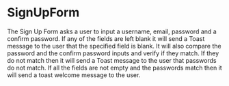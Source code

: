 # SignUpForm
The Sign Up Form asks a user to input a username, email, password and a confirm password. 
If any of the fields are left blank it will send a Toast message to the user that the specified field is blank.
It will also compare the password and the confirm password inputs and verify if they match.
If they do not match then it will send a Toast message to the user that passwords do not match.
If all the fields are not empty and the passwords match then it will send a toast welcome message to the user.

